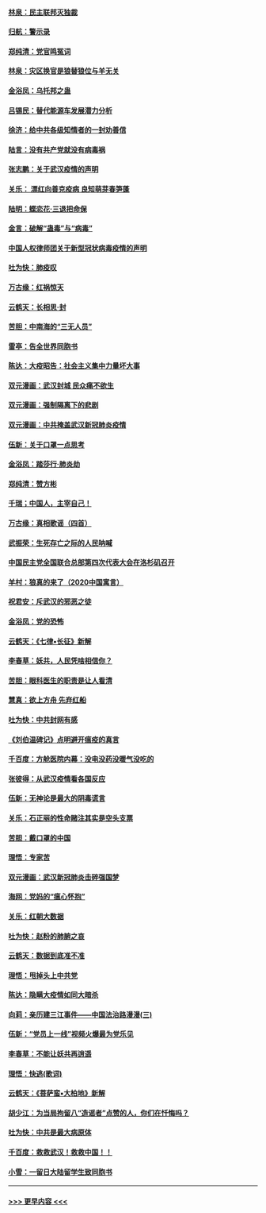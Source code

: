 #### [林泉：民主联邦灭独裁](../pages/nsc993/n11870998.md?t=02160802) 
#### [归航：警示录](../pages/nsc993/n11870963.md?t=02160802) 
#### [郑纯清：党官鸣冤词](../pages/nsc993/n11870938.md?t=02160802) 
#### [林泉：灾区换官是狼替狼位与羊无关](../pages/nsc993/n11870896.md?t=02160802) 
#### [金浴凤：乌托邦之蛊](../pages/nsc993/n11870879.md?t=02160802) 
#### [吕锡民：替代能源车发展潜力分析](../pages/nsc993/n11870656.md?t=02160802) 
#### [徐济：给中共各级知情者的一封劝善信](../pages/nsc993/n11868561.md?t=02160802) 
#### [陆言：没有共产党就没有病毒祸](../pages/nsc993/n11868232.md?t=02160802) 
#### [张志鹏：关于武汉疫情的声明](../pages/nsc993/n11867182.md?t=02160802) 
#### [关乐： 漂红向善克疫病 良知萌芽春笋蓬](../pages/nsc993/n11865710.md?t=02160802) 
#### [陆明：蝶恋花‧三退把命保](../pages/nsc993/n11865673.md?t=02160802) 
#### [金言：破解“蛊毒”与“病毒”](../pages/nsc993/n11864103.md?t=02160802) 
#### [中国人权律师团关于新型冠状病毒疫情的声明](../pages/nsc993/n11864249.md?t=02160802) 
#### [吐为快：肺疫叹](../pages/nsc993/n11864027.md?t=02160802) 
#### [万古缘：红祸惊天](../pages/nsc993/n11864079.md?t=02160802) 
#### [云鹤天：长相思‧封](../pages/nsc993/n11864006.md?t=02160802) 
#### [苦胆：中南海的“三无人员”](../pages/nsc993/n11862997.md?t=02160802) 
#### [雷亭：告全世界同胞书](../pages/nsc993/n11862572.md?t=02160802) 
#### [陈达：大疫昭告：社会主义集中力量坏大事](../pages/nsc993/n11859419.md?t=02160802) 
#### [双元漫画：武汉封城 民众痛不欲生](../pages/nsc993/n11859287.md?t=02160802) 
#### [双元漫画：强制隔离下的悲剧](../pages/nsc993/n11859244.md?t=02160802) 
#### [双元漫画：中共掩盖武汉新冠肺炎疫情](../pages/nsc993/n11858249.md?t=02160802) 
#### [伍新：关于口罩一点思考](../pages/nsc993/n11859195.md?t=02160802) 
#### [金浴凤：踏莎行‧肺炎劫](../pages/nsc993/n11858227.md?t=02160802) 
#### [郑纯清：赞方彬](../pages/nsc993/n11856803.md?t=02160802) 
#### [千瑞；中国人，主宰自己！](../pages/nsc993/n11856793.md?t=02160802) 
#### [万古缘：真相歌谣（四首）](../pages/nsc993/n11856263.md?t=02160802) 
#### [武振荣：生死存亡之际的人民呐喊](../pages/nsc993/n11856256.md?t=02160802) 
#### [中国民主党全国联合总部第四次代表大会在洛杉矶召开](../pages/nsc993/n11856344.md?t=02160802) 
#### [羊村：狼真的来了（2020中国寓言）](../pages/nsc993/n11856229.md?t=02160802) 
#### [祝君安：斥武汉的邪恶之徒](../pages/nsc993/n11855861.md?t=02160802) 
#### [金浴凤：党的恐怖](../pages/nsc993/n11855849.md?t=02160802) 
#### [云鹤天：《七律▪长征》新解](../pages/nsc993/n11855479.md?t=02160802) 
#### [李春草：妖共，人民凭啥相信你？](../pages/nsc993/n11855196.md?t=02160802) 
#### [苦胆：眼科医生的职责是让人看清](../pages/nsc993/n11853840.md?t=02160802) 
#### [慧真：欲上方舟 先弃红船](../pages/nsc993/n11853483.md?t=02160802) 
#### [吐为快：中共封网有感](../pages/nsc993/n11852575.md?t=02160802) 
#### [《刘伯温碑记》点明避开瘟疫的真言](../pages/nsc993/n11852128.md?t=02160802) 
#### [千百度：方舱医院内幕：没电没药没暖气没吃的](../pages/nsc993/n11850211.md?t=02160802) 
#### [张彼得：从武汉疫情看各国反应](../pages/nsc993/n11850102.md?t=02160802) 
#### [伍新：无神论是最大的阴毒谎言](../pages/nsc993/n11846129.md?t=02160802) 
#### [关乐：石正丽的性命赌注其实是空头支票](../pages/nsc993/n11846109.md?t=02160802) 
#### [苦胆：戴口罩的中国](../pages/nsc993/n11845576.md?t=02160802) 
#### [理悟：专家苦](../pages/nsc993/n11845564.md?t=02160802) 
#### [双元漫画：武汉新冠肺炎击碎强国梦](../pages/nsc993/n11843320.md?t=02160802) 
#### [海网：党妈的“瘟心怀抱”](../pages/nsc993/n11840740.md?t=02160802) 
#### [关乐：红朝大数据](../pages/nsc993/n11840675.md?t=02160802) 
#### [吐为快：赵粉的肺腑之哀](../pages/nsc993/n11840618.md?t=02160802) 
#### [云鹤天：数据到底准不准](../pages/nsc993/n11840325.md?t=02160802) 
#### [理悟：甩掉头上中共党](../pages/nsc993/n11838826.md?t=02160802) 
#### [陈达：隐瞒大疫情如同大暗杀](../pages/nsc993/n11838771.md?t=02160802) 
#### [向莉：亲历建三江事件——中国法治路漫漫(三)](../pages/nsc993/n11831825.md?t=02160802) 
#### [伍新：“党员上一线”视频火爆最为党乐见](../pages/nsc993/n11838200.md?t=02160802) 
#### [李春草：不能让妖共再逍遥](../pages/nsc993/n11838102.md?t=02160802) 
#### [理悟：快逃(歌词)](../pages/nsc993/n11838083.md?t=02160802) 
#### [云鹤天：《菩萨蛮▪大柏地》新解](../pages/nsc993/n11838059.md?t=02160802) 
#### [胡少江：为当局拘留八“造谣者”点赞的人，你们在忏悔吗？](../pages/nsc993/n11836801.md?t=02160802) 
#### [吐为快：中共是最大病原体](../pages/nsc993/n11836748.md?t=02160802) 
#### [千百度：救救武汉！救救中国！！](../pages/nsc993/n11836145.md?t=02160802) 
#### [小雪：一留日大陆留学生致同胞书](../pages/nsc993/n11834624.md?t=02160802) 

----
#### [ >>> 更早内容 <<< ](../indexes/nsc993-earlier.md)
